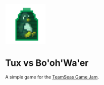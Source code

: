 <img width="128" height="128" alt="Game icon" src="icon.png">

# Tux vs Bo'oh'Wa'er
A simple game for the [TeamSeas Game Jam](https://itch.io/jam/seajam).
